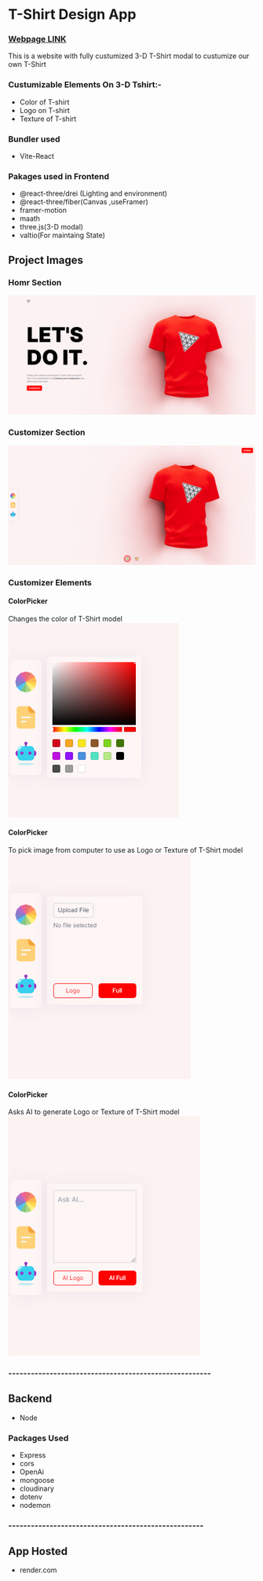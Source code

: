 # T-Shirt Design App

### [Webpage LINK](https://tshirt-designer.onrender.com/)

This is a website with fully custumized 3-D T-Shirt modal to custumize our own T-Shirt

### Custumizable Elements On 3-D Tshirt:-

- Color of T-shirt
- Logo on T-shirt
- Texture of T-shirt

### Bundler used

- Vite-React

### Pakages used in Frontend

- @react-three/drei (Lighting and environment)
- @react-three/fiber(Canvas ,useFramer)
- framer-motion
- maath
- three.js(3-D modal)
- valtio(For maintaing State)

## Project Images

### Homr Section

![Screenshot](./Home.png)

### Customizer Section

![Screenshot](./Customiz.png)

### Customizer Elements

#### ColorPicker

Changes the color of T-Shirt model
![Screenshot](./ColorPicker.png)

#### ColorPicker

To pick image from computer to use as Logo or Texture of T-Shirt model
![Screenshot](./FilePicker.png)

#### ColorPicker

Asks AI to generate Logo or Texture of T-Shirt model
![Screenshot](./DalleAiPicker.png)

### ------------------------------------------------------

## Backend

- Node

### Packages Used

- Express
- cors
- OpenAi
- mongoose
- cloudinary
- dotenv
- nodemon

### ----------------------------------------------------

## App Hosted

- render.com

